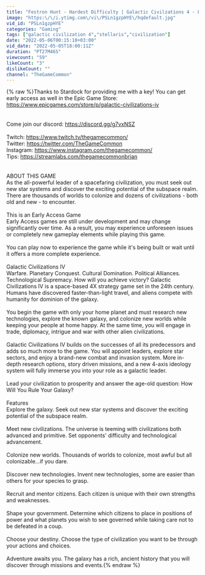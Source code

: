 ```yaml
---
title: "Festron Hunt - Hardest Difficulty | Galactic Civilzations 4 - Let's Play | #1"
image: "https:\/\/i.ytimg.com\/vi\/PSLn1gzpHYE\/hqdefault.jpg"
vid_id: "PSLn1gzpHYE"
categories: "Gaming"
tags: ["galactic civilization 4","stellaris","civilization"]
date: "2022-05-06T00:15:10+03:00"
vid_date: "2022-05-05T18:00:11Z"
duration: "PT27M46S"
viewcount: "59"
likeCount: "3"
dislikeCount: ""
channel: "TheGameCommon"
---
```

{% raw %}Thanks to Stardock for providing me with a key! You can get early access as well in the Epic Game Store: <a rel="nofollow" target="blank" href="https://www.epicgames.com/store/p/galactic-civilizations-iv">https://www.epicgames.com/store/p/galactic-civilizations-iv</a><br /><br /><br />Come join our discord: <a rel="nofollow" target="blank" href="https://discord.gg/g7vxNSZ">https://discord.gg/g7vxNSZ</a><br /><br />Twitch: <a rel="nofollow" target="blank" href="https://www.twitch.tv/thegamecommon/">https://www.twitch.tv/thegamecommon/</a> <br />Twitter: <a rel="nofollow" target="blank" href="https://twitter.com/TheGameCommon">https://twitter.com/TheGameCommon</a><br />Instagram: <a rel="nofollow" target="blank" href="https://www.instagram.com/thegamecommon/">https://www.instagram.com/thegamecommon/</a><br />Tips: <a rel="nofollow" target="blank" href="https://streamlabs.com/thegamecommonbrian">https://streamlabs.com/thegamecommonbrian</a><br /><br /><br />ABOUT THIS GAME<br />As the all-powerful leader of a spacefaring civilization, you must seek out new star systems and discover the exciting potential of the subspace realm. There are thousands of worlds to colonize and dozens of civilizations - both old and new - to encounter.<br /><br />This is an Early Access Game<br />Early Access games are still under development and may change significantly over time. As a result, you may experience unforeseen issues or completely new gameplay elements while playing this game.<br /><br />You can play now to experience the game while it's being built or wait until it offers a more complete experience.<br /><br />Galactic Civilizations IV<br />Warfare. Planetary Conquest. Cultural Domination. Political Alliances. Technological Supremacy. How will you achieve victory? Galactic Civilizations IV is a space-based 4X strategy game set in the 24th century. Humans have discovered faster-than-light travel, and aliens compete with humanity for dominion of the galaxy.<br /><br />You begin the game with only your home planet and must research new technologies, explore the known galaxy, and colonize new worlds while keeping your people at home happy. At the same time, you will engage in trade, diplomacy, intrigue and war with other alien civilizations.<br /><br />Galactic Civilizations IV builds on the successes of all its predecessors and adds so much more to the game. You will appoint leaders, explore star sectors, and enjoy a brand-new combat and invasion system. More in-depth research options, story driven missions, and a new 4-axis ideology system will fully immerse you into your role as a galactic leader.<br /><br />Lead your civilization to prosperity and answer the age-old question: How Will You Rule Your Galaxy?<br /><br />Features<br />Explore the galaxy. Seek out new star systems and discover the exciting potential of the subspace realm.<br /><br />Meet new civilizations. The universe is teeming with civilizations both advanced and primitive. Set opponents' difficulty and technological advancement.<br /><br />Colonize new worlds. Thousands of worlds to colonize, most awful but all colonizable…if you dare.<br /><br />Discover new technologies. Invent new technologies, some are easier than others for your species to grasp.<br /><br />Recruit and mentor citizens. Each citizen is unique with their own strengths and weaknesses.<br /><br />Shape your government. Determine which citizens to place in positions of power and what planets you wish to see governed while taking care not to be defeated in a coup.<br /><br />Choose your destiny. Choose the type of civilization you want to be through your actions and choices.<br /><br />Adventure awaits you. The galaxy has a rich, ancient history that you will discover through missions and events.{% endraw %}
